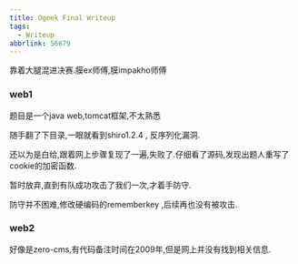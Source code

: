 ```yaml
---
title: Ogeek Final Writeup
tags:
  - Writeup
abbrlink: 56679
---
```




靠着大腿混进决赛.膜ex师傅,膜impakho师傅

### web1

题目是一个java web,tomcat框架,不太熟悉

随手翻了下目录,一眼就看到shiro1.2.4 , 反序列化漏洞.

还以为是白给,跟着网上步骤复现了一遍,失败了.仔细看了源码,发现出题人重写了cookie的加密函数.

暂时放弃,直到有队成功攻击了我们一次,才着手防守.

防守并不困难,修改硬编码的rememberkey ,后续再也没有被攻击.

### web2

好像是zero-cms,有代码备注时间在2009年,但是网上并没有找到相关信息.

